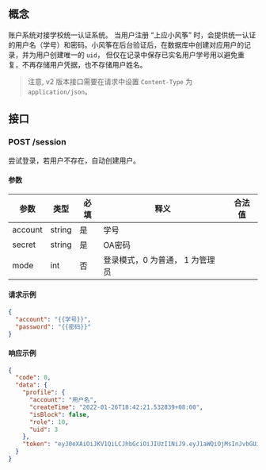 ## 概念

账户系统对接学校统一认证系统。 当用户注册 “上应小风筝” 时，会提供统一认证的用户名（学号）和密码。小风筝在后台验证后，在数据库中创建对应用户的记录，并为用户创建唯一的 `uid`，
但仅在记录中保存已实名用户学号用以避免重复，不再存储用户凭据，也不存储用户姓名。

> 注意, v2 版本接口需要在请求中设置 `Content-Type` 为 `application/json`。

## 接口

### POST /session

尝试登录，若用户不存在，自动创建用户。

#### 参数

| 参数      | 类型     | 必填  | 释义                                  | 合法值 |
|---------|--------|-----|-------------------------------------|-----|
| account | string | 是   | 学号                                  |     |
| secret  | string | 是   | OA密码                                |     |
| mode    | int   | 否   | 登录模式，0 为普通， 1 为管理员          |     |  

#### 请求示例

```json
{
  "account": "{{学号}}",
  "password": "{{密码}}"
}
```

#### 响应示例

```json
{
  "code": 0,
  "data": {
    "profile": {
      "account": "用户名",
      "createTime": "2022-01-26T18:42:21.532839+08:00",
      "isBlock": false,
      "role": 10,
      "uid": 3
    },
    "token": "eyJ0eXAiOiJKV1QiLCJhbGciOiJIUzI1NiJ9.eyJ1aWQiOjMsInJvbGUiOjEwfQ.FHylo2zVAvIkmOcyHoIX4PnJw3HF2EwZWx5dqTVHxhc"
  }
}
```

